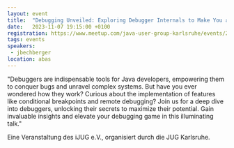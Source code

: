 ```yaml
---
layout: event
title:  "Debugging Unveiled: Exploring Debugger Internals to Make You a Better Developer"
date:   2023-11-07 19:15:00 +0100
registration: https://www.meetup.com/java-user-group-karlsruhe/events/296579956/
tags: events
speakers:
 - jbechberger
location: abas
---
```


"Debuggers are indispensable tools for Java developers, empowering them to conquer bugs and unravel complex systems. But have you ever wondered how they work? Curious about the implementation of features like conditional breakpoints and remote debugging? Join us for a deep dive into debuggers, unlocking their secrets to maximize their potential. Gain invaluable insights and elevate your debugging game in this illuminating talk."

Eine Veranstaltung des iJUG e.V., organisiert durch die JUG Karlsruhe.
